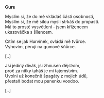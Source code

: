 __Guru__  

Myslím si, že do mě vkládáš části osobnosti,  
Myslím si, že mě silou mysli strkáš do propasti.  
Má to prosté vysvětlení - jsem křížencem  
ukazováčka s šílencem.  

Cítím se jak Hurvínek, ovládá mě tvůrce.  
Vyhovím, péruji na gumové šňůrce.  

[..]  

Jsi jediný divák, jsi zhnusen dějstvím,  
proč za nitky taháš je mi tajemstvím.  
Uvolni už konečně špagáty z mojich údů,  
přestaň bodat mou panenku voodoo.  

[..]  
 

